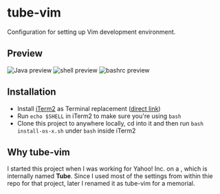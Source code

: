 tube-vim
============

Configuration for setting up Vim development environment.

## Preview

![Java preview](https://raw.githubusercontent.com/tolinwei/dev-config/master/preview/bashrc-pre.png)
![shell preview](https://raw.githubusercontent.com/tolinwei/dev-config/master/preview/shell-pre.png)
![bashrc preview](https://raw.githubusercontent.com/tolinwei/dev-config/master/preview/java-pre.png)

## Installation
- Install [iTerm2](https://iterm2.com/index.html) as Terminal replacement ([direct link](https://iterm2.com/downloads/stable/iTerm2_v2_0.zip))
- Run `echo $SHELL` in iTerm2 to make sure you're using `bash`
- Clone this project to anywhere locally, cd into it and then run `bash install-os-x.sh` under `bash` inside iTerm2

## Why tube-vim
I started this project when I was working for Yahoo! Inc. on a , which is internally named **Tube**. Since I used most of the settings from within thie repo for that project, later I renamed it as tube-vim for a memorial.

